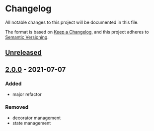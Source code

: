 # Changelog
All notable changes to this project will be documented in this file.

The format is based on [Keep a Changelog](https://keepachangelog.com/en/1.0.0/),
and this project adheres to [Semantic Versioning](https://semver.org/spec/v2.0.0.html).

## [Unreleased]

## [2.0.0] - 2021-07-07
### Added
- major refactor

### Removed
- decorator management
- state management

[Unreleased]: https://github.com/geut/nanocontext/compare/v2.0.0...HEAD
[2.0.0]: https://github.com/geut/nanocontext/releases/tags/v2.0.0
